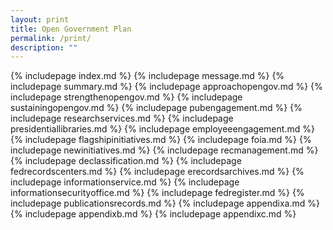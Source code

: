```yaml
---
layout: print
title: Open Government Plan
permalink: /print/
description: ""
---
```



{% includepage index.md %}
{% includepage message.md %}
{% includepage summary.md %}
{% includepage approachopengov.md %}
{% includepage strengthenopengov.md %}
{% includepage sustainingopengov.md %}
{% includepage pubengagement.md %}
{% includepage researchservices.md %}
{% includepage presidentiallibraries.md %}
{% includepage employeeengagement.md %}
{% includepage flagshipinitiatives.md %}
{% includepage foia.md %}
{% includepage newinitiatives.md %}
{% includepage recmanagement.md %}
{% includepage declassification.md %}
{% includepage fedrecordscenters.md %}
{% includepage erecordsarchives.md %}
{% includepage informationservice.md %}
{% includepage informationsecurityoffice.md %}
{% includepage fedregister.md %}
{% includepage publicationsrecords.md %}
{% includepage appendixa.md %}
{% includepage appendixb.md %}
{% includepage appendixc.md %}
